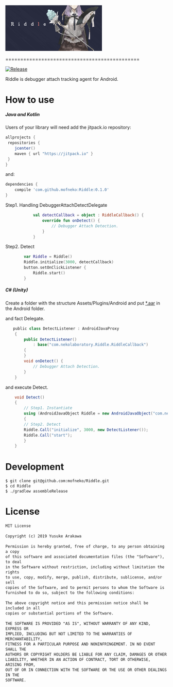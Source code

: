 <img src="./art/Riddle.jpg" alt="Riddle" style="width:300px;"/>

=============================================

[![Release](https://jitpack.io/v/mofneko/Riddle.svg)](https://jitpack.io/#mofneko/Riddle)

Riddle is debugger attach tracking agent for Android.

# How to use

##### Java and Kotlin

Users of your library will need add the jitpack.io repository:

```gradle
allprojects {
 repositories {
    jcenter()
    maven { url "https://jitpack.io" }
 }
}
```

and:

```gradle
dependencies {
    compile 'com.github.mofneko:Riddle:0.1.0'
}
```

Step1. Handling DebuggerAttachDetectDelegate

```kotlin
            val detectCallback = object : RiddleCallback() {
                override fun onDetect() {
                    // Debugger Attach Detection.
                }
            }
```

Step2. Detect

```kotlin
        var Riddle = Riddle()
        Riddle.initialize(3000, detectCallback)
        button.setOnClickListener {
            Riddle.start()
        }
```

##### C# (Unity)
Create a folder with the structure Assets/Plugins/Android and put [*.aar](https://github.com/mofneko/Riddle/blob/master/aar/) in the Android folder.

and fact Delegate.

```C# (Unity)
　　public class DetectListener : AndroidJavaProxy
    {
        public DetectListener()
            : base("com.nekolaboratory.Riddle.RiddleCallback")
        {
        }
        void onDetect() {
            // Debugger Attach Detection.
        }
    }
```

and execute Detect.

```C# (Unity)
    void Detect()
    {
        // Step1. Instantiate
        using (AndroidJavaObject Riddle = new AndroidJavaObject("com.nekolaboratory.Riddle.Riddle"))
        {
        // Step2. Detect
        Riddle.Call("initialize", 3000, new DetectListener());
        Riddle.Call("start");
        }
    }
```

# Development

```
$ git clone git@github.com:mofneko/Riddle.git
$ cd Riddle
$ ./gradlew assembleRelease
```

# License

```
MIT License

Copyright (c) 2019 Yusuke Arakawa

Permission is hereby granted, free of charge, to any person obtaining a copy
of this software and associated documentation files (the "Software"), to deal
in the Software without restriction, including without limitation the rights
to use, copy, modify, merge, publish, distribute, sublicense, and/or sell
copies of the Software, and to permit persons to whom the Software is
furnished to do so, subject to the following conditions:

The above copyright notice and this permission notice shall be included in all
copies or substantial portions of the Software.

THE SOFTWARE IS PROVIDED "AS IS", WITHOUT WARRANTY OF ANY KIND, EXPRESS OR
IMPLIED, INCLUDING BUT NOT LIMITED TO THE WARRANTIES OF MERCHANTABILITY,
FITNESS FOR A PARTICULAR PURPOSE AND NONINFRINGEMENT. IN NO EVENT SHALL THE
AUTHORS OR COPYRIGHT HOLDERS BE LIABLE FOR ANY CLAIM, DAMAGES OR OTHER
LIABILITY, WHETHER IN AN ACTION OF CONTRACT, TORT OR OTHERWISE, ARISING FROM,
OUT OF OR IN CONNECTION WITH THE SOFTWARE OR THE USE OR OTHER DEALINGS IN THE
SOFTWARE.
```
